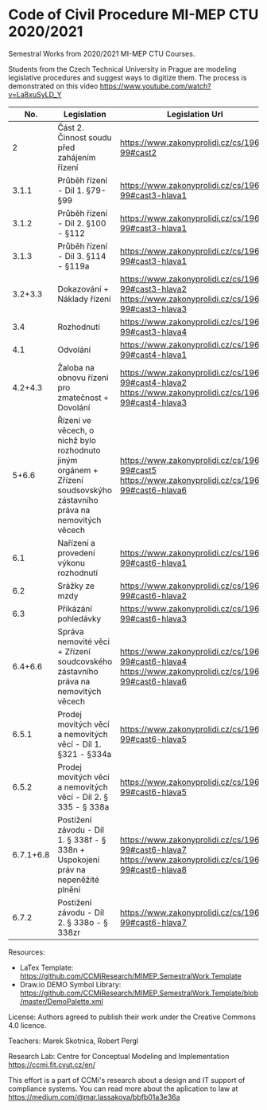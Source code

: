# Code of Civil Procedure MI-MEP CTU 2020/2021

Semestral Works from 2020/2021 MI-MEP CTU Courses. 

Students from the Czech Technical University in Prague are modeling legislative procedures and suggest ways to digitize them. The process is demonstrated on this video https://www.youtube.com/watch?v=La8xuSyLD_Y 

| No. | Legislation  | Legislation Url | Authors |
| -- | ------------- | ------------- | ------------- |
| 2 | Část 2. Činnost soudu před zahájením řízení | https://www.zakonyprolidi.cz/cs/1963-99#cast2 |  |
| 3.1.1 | Průběh řízení - Díl 1. §79-§99 | https://www.zakonyprolidi.cz/cs/1963-99#cast3-hlava1 |  |
| 3.1.2 | Průběh řízení - Díl 2. §100 - §112 | https://www.zakonyprolidi.cz/cs/1963-99#cast3-hlava1 |  |
| 3.1.3 | Průběh řízení - Díl 3. §114 - §119a | https://www.zakonyprolidi.cz/cs/1963-99#cast3-hlava1 |  |
| 3.2+3.3 | Dokazování + Náklady řízení | https://www.zakonyprolidi.cz/cs/1963-99#cast3-hlava2 https://www.zakonyprolidi.cz/cs/1963-99#cast3-hlava3|  |
| 3.4 | Rozhodnutí | https://www.zakonyprolidi.cz/cs/1963-99#cast3-hlava4 |  |
| 4.1 | Odvolání | https://www.zakonyprolidi.cz/cs/1963-99#cast4-hlava1 |  |
| 4.2+4.3 | Žaloba na obnovu řízení pro zmatečnost + Dovolání | https://www.zakonyprolidi.cz/cs/1963-99#cast4-hlava2 https://www.zakonyprolidi.cz/cs/1963-99#cast4-hlava3 |  |
| 5+6.6 | Řízení ve věcech, o nichž bylo rozhodnuto jiným orgánem + Zřízení soudsovskýho zástavního práva na nemovitých věcech | https://www.zakonyprolidi.cz/cs/1963-99#cast5 https://www.zakonyprolidi.cz/cs/1963-99#cast6-hlava6 |  |
| 6.1 | Nařízení a provedení výkonu rozhodnutí | https://www.zakonyprolidi.cz/cs/1963-99#cast6-hlava1 |  |
| 6.2 | Srážky ze mzdy | https://www.zakonyprolidi.cz/cs/1963-99#cast6-hlava2 |  |
| 6.3 | Přikázání pohledávky | https://www.zakonyprolidi.cz/cs/1963-99#cast6-hlava3 |  |
| 6.4+6.6 | Správa nemovité věci + Zřízení soudcovského zástavního práva na nemovitých věcech | https://www.zakonyprolidi.cz/cs/1963-99#cast6-hlava4 https://www.zakonyprolidi.cz/cs/1963-99#cast6-hlava6 |  |
| 6.5.1 | Prodej movitých věcí a nemovitých věcí - Díl 1. §321 - §334a | https://www.zakonyprolidi.cz/cs/1963-99#cast6-hlava5 |  |
| 6.5.2 | Prodej movitých věcí a nemovitých věcí - Díl 2. § 335 - § 338a | https://www.zakonyprolidi.cz/cs/1963-99#cast6-hlava5 |  |
| 6.7.1+6.8 | Postižení závodu - Díl 1. § 338f - § 338n + Uspokojení práv na nepeněžité plnění | https://www.zakonyprolidi.cz/cs/1963-99#cast6-hlava7 https://www.zakonyprolidi.cz/cs/1963-99#cast6-hlava8 |  |
| 6.7.2 | Postižení závodu - Díl 2. § 338o - § 338zr | https://www.zakonyprolidi.cz/cs/1963-99#cast6-hlava7 |  |

Resources: 
- LaTex Template: https://github.com/CCMiResearch/MIMEP.SemestralWork.Template
- Draw.io DEMO Symbol Library: https://github.com/CCMiResearch/MIMEP.SemestralWork.Template/blob/master/DemoPalette.xml

License: Authors agreed to publish their work under the Creative Commons 4.0 licence.  

Teachers: Marek Skotnica, Robert Pergl 

Research Lab: Centre for Conceptual Modeling and Implementation https://ccmi.fit.cvut.cz/en/

This effort is a part of CCMi's research about a design and IT support of compliance systems. You can read more about the aplication to law at https://medium.com/@mar.lassakova/bbfb01a3e36a 
